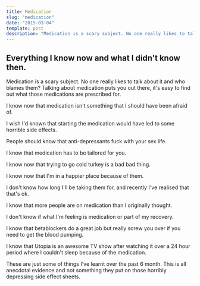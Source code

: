 ```yaml
---
title: Medication
slug: "medication"
date: "2015-03-04"
template: post
description: "Medication is a scary subject. No one really likes to talk about it and who blames them? Talking about medication puts you out there, it's easy to find out what those medications are prescribed for."
---
```

## Everything I know now and what I didn't know then.

Medication is a scary subject. No one really likes to talk about it and who blames them? Talking about medication puts you out there, it's easy to find out what those medications are prescribed for.

I know now that medication isn't something that I should have been afraid of.

I wish I'd known that starting the medication would have led to some horrible side effects.

People should know that anti-depressants fuck with your sex life.

I know that medication has to be tailored for you.

I know now that trying to go cold turkey is a bad bad thing.

I know now that I'm in a happier place because of them.

I don't know how long I'll be taking them for, and recently I've realised that that's ok.

I know that more people are on medication than I originally thought.

I don't know if what I'm feeling is medication or part of my recovery.

I know that betablockers do a great job but really screw you over if you need to get the blood pumping.

I know that Utopia is an awesome TV show after watching it over a 24 hour period where I couldn't sleep because of the medication.

These are just some of things I've learnt over the past 6 month. This is all anecdotal evidence and not something they put on those horribly depressing side effect sheets.
